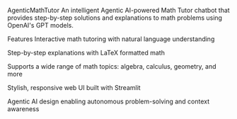 AgenticMathTutor
An intelligent Agentic AI-powered Math Tutor chatbot that provides step-by-step solutions and explanations to math problems using OpenAI's GPT models.

Features
Interactive math tutoring with natural language understanding

Step-by-step explanations with LaTeX formatted math

Supports a wide range of math topics: algebra, calculus, geometry, and more

Stylish, responsive web UI built with Streamlit

Agentic AI design enabling autonomous problem-solving and context awareness
